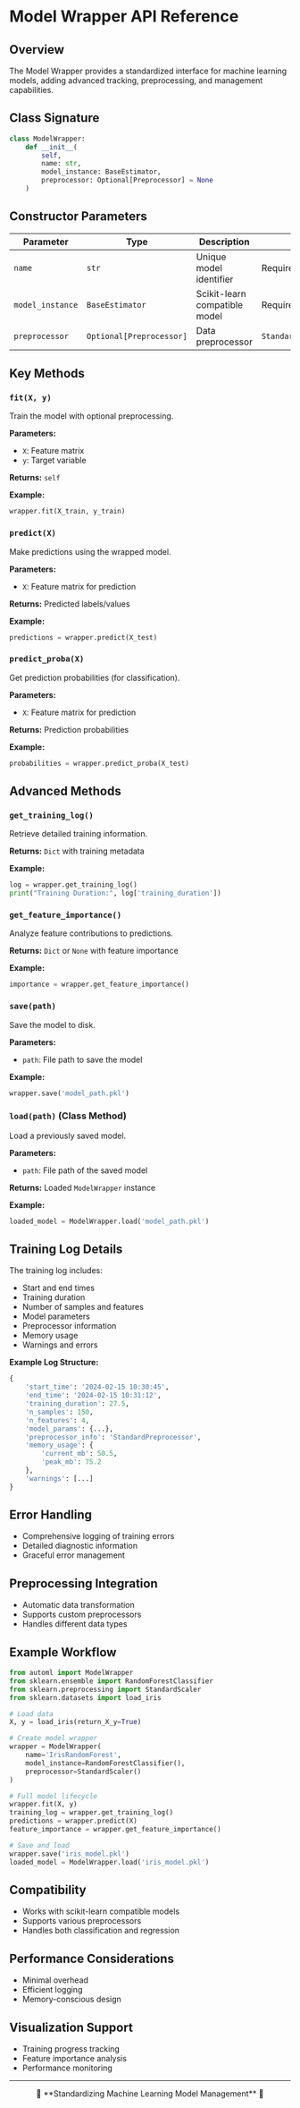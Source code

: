 # Model Wrapper API Reference

## Overview
The Model Wrapper provides a standardized interface for machine learning models, adding advanced tracking, preprocessing, and management capabilities.

## Class Signature
```python
class ModelWrapper:
    def __init__(
        self,
        name: str,
        model_instance: BaseEstimator,
        preprocessor: Optional[Preprocessor] = None
    )
```

## Constructor Parameters
| Parameter | Type | Description | Default |
|-----------|------|-------------|---------|
| `name` | `str` | Unique model identifier | Required |
| `model_instance` | `BaseEstimator` | Scikit-learn compatible model | Required |
| `preprocessor` | `Optional[Preprocessor]` | Data preprocessor | `StandardPreprocessor()` |

## Key Methods

### `fit(X, y)`
Train the model with optional preprocessing.

**Parameters:**
- `X`: Feature matrix
- `y`: Target variable

**Returns:** `self`

**Example:**
```python
wrapper.fit(X_train, y_train)
```

### `predict(X)`
Make predictions using the wrapped model.

**Parameters:**
- `X`: Feature matrix for prediction

**Returns:** Predicted labels/values

**Example:**
```python
predictions = wrapper.predict(X_test)
```

### `predict_proba(X)`
Get prediction probabilities (for classification).

**Parameters:**
- `X`: Feature matrix for prediction

**Returns:** Prediction probabilities

**Example:**
```python
probabilities = wrapper.predict_proba(X_test)
```

## Advanced Methods

### `get_training_log()`
Retrieve detailed training information.

**Returns:** `Dict` with training metadata

**Example:**
```python
log = wrapper.get_training_log()
print("Training Duration:", log['training_duration'])
```

### `get_feature_importance()`
Analyze feature contributions to predictions.

**Returns:** `Dict` or `None` with feature importance

**Example:**
```python
importance = wrapper.get_feature_importance()
```

### `save(path)`
Save the model to disk.

**Parameters:**
- `path`: File path to save the model

**Example:**
```python
wrapper.save('model_path.pkl')
```

### `load(path)` (Class Method)
Load a previously saved model.

**Parameters:**
- `path`: File path of the saved model

**Returns:** Loaded `ModelWrapper` instance

**Example:**
```python
loaded_model = ModelWrapper.load('model_path.pkl')
```

## Training Log Details

The training log includes:
- Start and end times
- Training duration
- Number of samples and features
- Model parameters
- Preprocessor information
- Memory usage
- Warnings and errors

**Example Log Structure:**
```python
{
    'start_time': '2024-02-15 10:30:45',
    'end_time': '2024-02-15 10:31:12',
    'training_duration': 27.5,
    'n_samples': 150,
    'n_features': 4,
    'model_params': {...},
    'preprocessor_info': 'StandardPreprocessor',
    'memory_usage': {
        'current_mb': 50.5,
        'peak_mb': 75.2
    },
    'warnings': [...]
}
```

## Error Handling
- Comprehensive logging of training errors
- Detailed diagnostic information
- Graceful error management

## Preprocessing Integration
- Automatic data transformation
- Supports custom preprocessors
- Handles different data types

## Example Workflow
```python
from automl import ModelWrapper
from sklearn.ensemble import RandomForestClassifier
from sklearn.preprocessing import StandardScaler
from sklearn.datasets import load_iris

# Load data
X, y = load_iris(return_X_y=True)

# Create model wrapper
wrapper = ModelWrapper(
    name='IrisRandomForest',
    model_instance=RandomForestClassifier(),
    preprocessor=StandardScaler()
)

# Full model lifecycle
wrapper.fit(X, y)
training_log = wrapper.get_training_log()
predictions = wrapper.predict(X)
feature_importance = wrapper.get_feature_importance()

# Save and load
wrapper.save('iris_model.pkl')
loaded_model = ModelWrapper.load('iris_model.pkl')
```

## Compatibility
- Works with scikit-learn compatible models
- Supports various preprocessors
- Handles both classification and regression

## Performance Considerations
- Minimal overhead
- Efficient logging
- Memory-conscious design

## Visualization Support
- Training progress tracking
- Feature importance analysis
- Performance monitoring

---

<div align="center">
🚀 **Standardizing Machine Learning Model Management** 🤖
</div>
